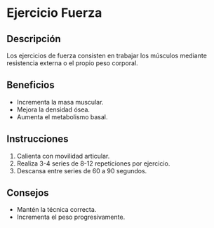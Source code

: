 # Ejercicio Fuerza

## Descripción
Los ejercicios de fuerza consisten en trabajar los músculos mediante resistencia externa o el propio peso corporal.

## Beneficios
- Incrementa la masa muscular.
- Mejora la densidad ósea.
- Aumenta el metabolismo basal.

## Instrucciones
1. Calienta con movilidad articular.
2. Realiza 3-4 series de 8-12 repeticiones por ejercicio.
3. Descansa entre series de 60 a 90 segundos.

## Consejos
- Mantén la técnica correcta.
- Incrementa el peso progresivamente.